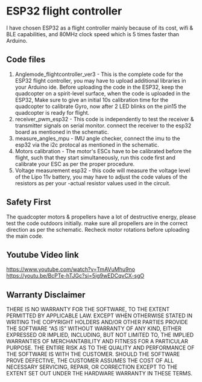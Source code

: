 # ESP32 flight controller
I have chosen ESP32 as a flight controller mainly because of its cost, wifi & BLE capabilities, and 80MHz clock speed which is 5 times faster than Arduino. 

## Code files
1. Anglemode_flightcontroller_ver3 -  This is the complete code for the ESP32 flight controller, you may have to upload additional libraries in your Arduino ide. Before uploading the code in the ESP32, keep the quadcopter on a spirit-level surface, when the code is uploaded in the ESP32, Make sure to give an initial 10s calibration time for the quadcopter to calibrate Gyro, now after 2 LED blinks on the pin15 the quadcopter is ready for flight.
2. receiver_pwm_esp32 - This code is independently to test the receiver & transmitter signals on serial monitor. connect the receiver to the esp32 board as mentioned in the schematic.
3. measure_angles_mpu - IMU angle checker, connect the imu to the esp32 via the i2c protocal as mentioned in the schematic.
4. Motors calibration - The motor's ESCs have to be calibrated before the flight, such that they start simultaneously, run this code first and calibrate your ESC as per the proper procedure.
5. Voltage measurement esp32 - this code will measure the voltage level of the Lipo 11v battery, you may have to adjust the code values of the resistors as per your -actual resistor values used in the circuit.

## Safety First
The quadcopter motors & propellers have a lot of destructive energy, please test the code outdoors initially. make sure all propellers are in the correct direction as per the schematic. Recheck motor rotations before uploading the main code.

## Youtube Video link
https://www.youtube.com/watch?v=TmAVuMhu9no
https://youtu.be/BcPTe-hTJGc?si=5ig9wEDCqvCX-sgO

## Warranty Disclaimer
THERE IS NO WARRANTY FOR THE SOFTWARE, TO THE EXTENT PERMITTED BY APPLICABLE LAW. EXCEPT WHEN OTHERWISE STATED IN WRITING THE COPYRIGHT HOLDERS AND/OR 
OTHER PARTIES PROVIDE THE SOFTWARE “AS IS” WITHOUT WARRANTY OF ANY KIND, EITHER EXPRESSED OR IMPLIED, INCLUDING, BUT NOT LIMITED TO, THE IMPLIED WARRANTIES 
OF MERCHANTABILITY AND FITNESS FOR A PARTICULAR PURPOSE. THE ENTIRE RISK AS TO THE QUALITY AND PERFORMANCE OF THE SOFTWARE IS WITH THE CUSTOMER. SHOULD THE 
SOFTWARE PROVE DEFECTIVE, THE CUSTOMER ASSUMES THE COST OF ALL NECESSARY SERVICING, REPAIR, OR CORRECTION EXCEPT TO THE EXTENT SET OUT UNDER THE HARDWARE 
WARRANTY IN THESE TERMS.

